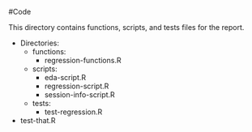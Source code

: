 #Code

This directory contains functions, scripts, and tests files for the report.
* Directories:
  * functions:
    * regression-functions.R
  * scripts:
    * eda-script.R
    * regression-script.R
    * session-info-script.R
  * tests:
    * test-regression.R
* test-that.R
  
  